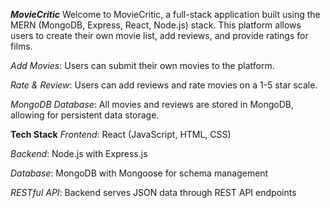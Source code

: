 ***MovieCritic***
Welcome to MovieCritic, a full-stack application built using the MERN (MongoDB, Express, React, Node.js) stack. This platform allows users to create their own movie list, add reviews, and provide ratings for films.

*Add Movies*: Users can submit their own movies to the platform.

*Rate & Review*: Users can add reviews and rate movies on a 1-5 star scale.

*MongoDB Database*: All movies and reviews are stored in MongoDB, allowing for persistent data storage.

**Tech Stack**
*Frontend*: React (JavaScript, HTML, CSS)

*Backend*: Node.js with Express.js

*Database*: MongoDB with Mongoose for schema management

*RESTful API*: Backend serves JSON data through REST API endpoints
